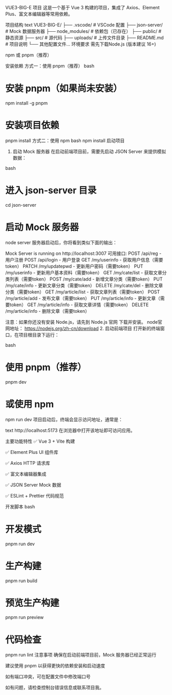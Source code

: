 VUE3-BIG-E 项目
这是一个基于 Vue 3 构建的项目，集成了 Axios、Element Plus、富文本编辑器等常用依赖。

项目结构
text
VUE3-BIG-E/
├── .vscode/                 # VSCode 配置
├── json-server/             # Mock 数据服务器
├── node_modules/            # 依赖包（已存在）
├── public/                  # 静态资源
├── src/                     # 源代码
├── uploads/                 # 上传文件目录
├── README.md                # 项目说明
└── 其他配置文件...
环境要求
需先下载Node.js (版本建议 16+)

npm 或 pnpm（推荐）

安装依赖
方式一：使用 pnpm（推荐）
bash
# 安装 pnpm（如果尚未安装）
npm install -g pnpm

# 安装项目依赖
pnpm install
方式二：使用 npm
bash
npm install
启动项目
1. 启动 Mock 服务器
在启动前端项目前，需要先启动 JSON Server 来提供模拟数据：

bash
# 进入 json-server 目录
cd json-server

# 启动 Mock 服务器
node server
服务器启动后，你将看到类似下面的输出：

Mock Server is running on http://localhost:3007
可用接口:
  POST /api/reg - 用户注册
  POST /api/login - 用户登录
  GET /my/userinfo - 获取用户信息（需要token）
  PATCH /my/updatepwd - 更新用户密码（需要token）
  PUT /my/userinfo - 更新用户基本资料（需要token）
  GET /my/cate/list - 获取文章分类列表（需要token）
  POST /my/cate/add - 新增文章分类（需要token）
  PUT /my/cate/info - 更新文章分类（需要token）
  DELETE /my/cate/del - 删除文章分类（需要token）
  GET /my/article/list - 获取文章列表（需要token）
  POST /my/article/add - 发布文章（需要token）
  PUT /my/article/info - 更新文章（需要token）
  GET /my/article/info - 获取文章详情（需要token）
  DELETE /my/article/info - 删除文章（需要token）

注意：如果你还没有安装 Node.js，请先到 Node.js 官网 下载并安装。
node官网地址：
https://nodejs.org/zh-cn/download
2. 启动前端项目
打开新的终端窗口，在项目根目录下运行：

bash
# 使用 pnpm（推荐）
pnpm dev

# 或使用 npm
npm run dev
项目启动后，终端会显示访问地址，通常是：

text
http://localhost:5173
在浏览器中打开该地址即可访问应用。

主要功能特性
✅ Vue 3 + Vite 构建

✅ Element Plus UI 组件库

✅ Axios HTTP 请求库

✅ 富文本编辑器集成

✅ JSON Server Mock 数据

✅ ESLint + Prettier 代码规范

开发脚本
bash
# 开发模式
pnpm run dev

# 生产构建
pnpm run build

# 预览生产构建
pnpm run preview

# 代码检查
pnpm run lint
注意事项
确保在启动前端项目前，Mock 服务器已经正常运行

建议使用 pnpm 以获得更快的依赖安装和启动速度

如有端口冲突，可在配置文件中修改端口号

如有问题，请检查控制台错误信息或联系项目我。

